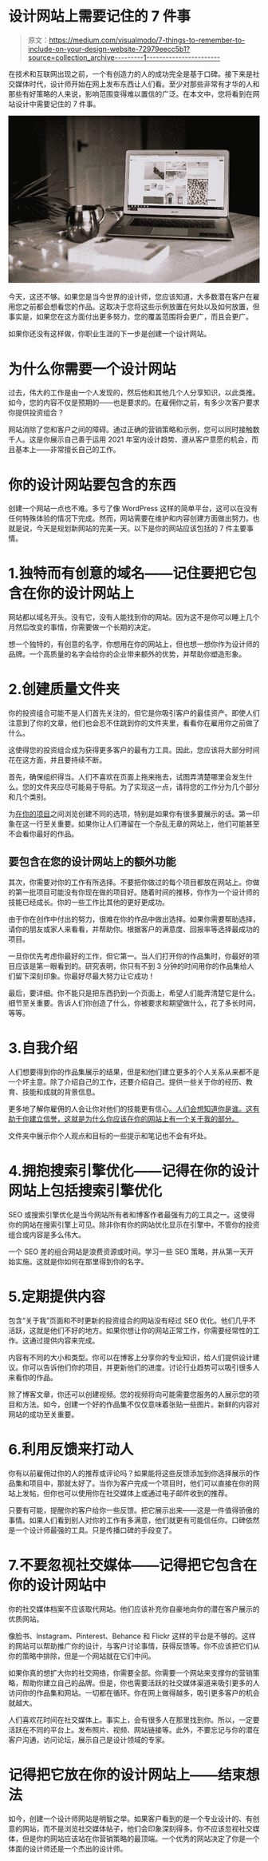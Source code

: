 # 设计网站上需要记住的 7 件事

> 原文：<https://medium.com/visualmodo/7-things-to-remember-to-include-on-your-design-website-72979eecc5b1?source=collection_archive---------1----------------------->

在技术和互联网出现之前，一个有创造力的人的成功完全是基于口碑。接下来是社交媒体时代，设计师开始在网上发布东西让人们看。至少对那些非常有才华的人和那些有好策略的人来说，影响范围变得难以置信的广泛。在本文中，您将看到在网站设计中需要记住的 7 件事。

![](img/ea625fe2fd026fbb21060038aabd71b7.png)

今天，这还不够。如果您是当今世界的设计师，您应该知道，大多数潜在客户在雇用您之前都会想看您的作品。这取决于您将这些示例放置在何处以及如何放置，但事实是，如果您在这方面付出更多努力，您的覆盖范围将会更广，而且会更广。

如果你还没有这样做，你职业生涯的下一步是创建一个设计网站。

# 为什么你需要一个设计网站

过去，伟大的工作是由一个人发现的，然后他和其他几个人分享知识，以此类推。如今，您的内容不仅是预期的——也是要求的。在雇佣你之前，有多少次客户要求你提供投资组合？

网站消除了您和客户之间的障碍。通过正确的营销策略和示例，您可以同时接触数千人。这是你展示自己善于运用 2021 年室内设计趋势、遵从客户意愿的机会，而且基本上——非常擅长自己的工作。

# 你的设计网站要包含的东西

创建一个网站一点也不难。多亏了像 WordPress 这样的简单平台，这可以在没有任何特殊体验的情况下完成。然而，网站需要在维护和内容创建方面做出努力。也就是说，今天是规划新网站的完美一天。以下是你的网站应该包括的 7 件主要事情。

# 1.独特而有创意的域名——记住要把它包含在你的设计网站上

网站都以域名开头。没有它，没有人能找到你的网站。因为这不是你可以睡上几个月然后改变的事情，你需要做一个长期的决定。

想一个独特的，有创意的名字，你想用在你的网站上，但也想一想你作为设计师的品牌。一个高质量的名字会给你的企业带来额外的优势，并帮助你塑造形象。

# 2.创建质量文件夹

你的投资组合可能不是人们首先关注的，但它是你吸引客户的最佳资产。即使人们注意到了你的文章，他们也会忍不住跳到你的文件夹里，看看你在雇用你之前做了什么。

这使得您的投资组合成为获得更多客户的最有力工具。因此，您应该将大部分时间花在这方面，并且要持续不断。

首先，确保组织得当。人们不喜欢在页面上拖来拖去，试图弄清楚哪里会发生什么。您的文件夹应尽可能易于导航。为了实现这一点，请将您的工作分为几个部分和几个类别。

为[在你的项目](https://visualmodo.com/theme/beyond-wordpress-theme/)之间浏览创建不同的选项，特别是如果你有很多要展示的话。第一印象在这一行至关重要。如果你让人们滞留在一个杂乱无章的网站上，他们可能甚至不会看你最好的作品。

## 要包含在您的设计网站上的额外功能

其次，你需要对你的工作有所选择。不要把你做过的每个项目都放在网站上。你做的第一批项目可能没有你现在做的项目好。随着时间的推移，你作为一个设计师的技能已经成长。你的一些工作比其他的更好更成功。

由于你在创作中付出的努力，很难在你的作品中做出选择。如果你需要帮助选择，请你的朋友或家人来看看，并帮助你。根据客户的满意度、回报率等选择最成功的项目。

一旦你优先考虑你最好的工作，但它第一。当人们打开你的作品集时，你最好的项目应该是第一眼看到的。研究表明，你只有不到 3 分钟的时间用你的作品集给人们留下深刻印象。你最好尽最大努力让它成功！

最后，要详细。你不能只是把东西扔到一个页面上，希望人们能弄清楚它是什么。细节至关重要。告诉人们你创造了什么，你被要求和期望做什么，花了多长时间，等等。

# 3.自我介绍

人们想要得到你的作品集展示的结果，但是和他们建立更多的个人关系从来都不是一个坏主意。除了介绍自己的工作，还要介绍自己。提供一些关于你的经历、教育、技能和成就的背景信息。

更多地了解你雇佣的人会让你对他们的技能更有信心[。人们会想知道你是谁。这有助于你建立信誉，这就是为什么你应该在你的网站上有一个关于我的部分。](https://visualmodo.com/10-powerful-content-writing-tips-to-attract-more-clients/)

文件夹中展示你个人观点和目标的一些提示和笔记也不会有坏处。

# 4.拥抱搜索引擎优化——记得在你的设计网站上包括搜索引擎优化

SEO 或搜索引擎优化是当今网站所有者和博客作者最强有力的工具之一。这使得你的网站在搜索引擎上可见。除非你有你的网站优化显示在引擎中，不管你的投资组合或内容是多么伟大。

一个 SEO 差的组合网站是浪费资源或时间。学习一些 SEO 策略，并从第一天开始实施。这就是你如何在那里得到你的名字。

# 5.定期提供内容

包含“关于我”页面和不时更新的投资组合的网站没有经过 SEO 优化。他们几乎不活跃，这就是他们不好的地方。如果你想让你的网站正常工作，你需要经常性的工作。这通过提供内容来完成。

内容有不同的大小和类型。你可以在博客上分享你的专业知识，给人们提供设计建议。你可以告诉他们你的项目，并更新他们的进度。讨论行业趋势可以吸引很多人来看你的作品。

除了博客文章，你还可以创建视频。您的视频将向可能需要您服务的人展示您的项目和方法。如今，创建一个好的作品集不仅仅意味着张贴一些图片。新鲜的内容对网站的成功至关重要。

# 6.利用反馈来打动人

你有以前雇佣过你的人的推荐或评论吗？如果能将这些反馈添加到你选择展示的作品集和项目中，那就太好了。当你为客户完成一个项目时，他们可以直接在你的网站上发帖，但你也可以使用你在社交媒体上或通过电子邮件收到的推荐。

只要有可能，提醒你的客户给你一些反馈。把它展示出来——这是一件值得骄傲的事情。如果人们看到别人对你的工作有多满意，他们就更有可能信任你。口碑依然是一个设计师最强的工具。只是传播口碑的手段变了。

# 7.不要忽视社交媒体——记得把它包含在你的设计网站中

你的社交媒体档案不应该取代网站。他们应该补充你自豪地向你的潜在客户展示的优质网站。

像脸书、Instagram、Pinterest、Behance 和 Flickr 这样的平台是不够的。这样的网站可以帮助推广你的设计，与客户讨论事情，获得反馈等。你不应该把它们从你的策略中排除，但是一个网站就在它们中间。

如果你真的想扩大你的社交网络，你需要全部。你需要一个网站来支撑你的营销策略，帮助你建立自己的品牌。但是，你也需要活跃的社交媒体渠道来吸引更多的人访问你的作品集和网站。一切都在循环。你在网上做得越多，吸引更多客户的机会就越大。

人们喜欢花时间在社交媒体上。事实上，会有很多人在那里找到你。所以，一定要活跃在不同的平台上。发布照片、视频、网站链接等。此外，不要忘记与你的潜在客户沟通，访问论坛，展示自己是设计领域的专家。

# 记得把它放在你的设计网站上——结束想法

如今，创建一个设计师网站是明智之举。如果客户看到的是一个专业设计的、有创意的网站，而不是浏览社交媒体帖子，他们会印象深刻得多。你不应该忽视社交媒体，但是你的网站应该站在你营销策略的最顶端。一个优秀的网站决定了你是一个体面的设计师还是一个杰出的设计师。